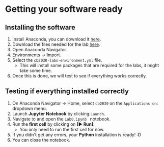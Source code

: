 # Getting your software ready

## Installing the software

1. Install Anaconda, you can download it [here](https://www.anaconda.com/products/individual).
2. Download the files needed for the lab [here](./Lab0).
3. Open Anaconda Navigator.
4. Environments &#8594; Import.
5. Select the `cb2030-labs-environment.yml` file. 
    * This will install some packages that are required for the labs, it might take some time.
6. Once this is done, we will test to see if everything works correctly.

## Testing if everything installed correctly

1. On Anaconda Navigator &#8594; Home, select `cb2030` on the `Applications on:` dropdown menu.
2. Launch **Jupyter Notebook** by clicking `Launch`.
3. Navigate to and open the `Lab0.ipynb ` notebook.
4. Run the **first cell** by clicking on **[&#9658; Run]**.
    * You only need to run the first cell for now.
5. If you didn't get any errors, your **Python** installation is ready! :D
6. You can close the notebook.
